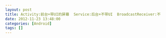 ```yaml
---
layout: post
title: Activity:前台+带UI的屏幕  Service:后台+不带UI  BroadcastReceiver:不带UI
date: 2012-11-23 13:48:00
categories: [Android]
tags: []
---
```

     